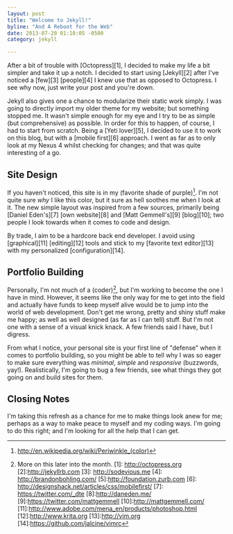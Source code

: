 ```yaml
---
layout: post
title: "Welcome to Jekyll!"
byline: "And A Reboot for the Web"
date: 2013-07-20 01:10:05 -0500
category: jekyll

---
```


After a bit of trouble with [Octopress][1], I decided to 
make my life a bit simpler and take it up a notch. I decided to start using
[Jekyll][2] after I've noticed a [few][3] [people][4] I knew use that as opposed to Octopress.
I see why now, just write your post and you're down.

Jekyll also gives one a chance to modularize their static work simply. I was
going to directly import my older theme for my website; but something stopped
me. It wasn't simple enough for my eye and I try to be as simple (but 
comprehensive) as possible. In order for this to happen, of course, I had to
start from scratch. Being a [Yeti lover][5], I decided to use it to work on this
blog, but with a [mobile first][6] approach. I went as far as to only look at my
Nexus 4 whilst checking for changes; and that was quite interesting of a go.

## Site Design

If you haven't noticed, this site is in my (favorite shade of purple)[^1].
I'm not quite sure *why* I like this color, but it sure as hell soothes me when
I look at it. The new simple layout was inspired from a few sources, primarily
being [Daniel Eden's][7] [own website][8] and [Matt Gemmell's][9] [blog][10];
two people I look towards when it comes to code and design.

By trade, I aim to be a hardcore back end developer. I avoid using
[graphical][11] [editing][12] tools and stick to my [favorite text editor][13]
with my personalized [configuration][14].


## Portfolio Building

Personally, I'm
not much of a (coder)[^2], but I'm working to become the one I have in mind.
However, it seems like the only way for me to get into the field and actually
have funds to keep myself alive would be to jump into the world of web
development. Don't get me wrong, pretty and shiny stuff make me happy; as well
as well designed (as far as I can tell) stuff. But I'm not one with a sense of
a visual knick knack. A few friends said I have, but I digress.

From what I notice, your personal site is your first line of "defense" when it
comes to portfolio building, so you might be able to tell why I was so eager to
make sure everything was *minimal*, *simple* and *responsive* (buzzwords, yay!).
Realistically, I'm going to bug a few friends, see what things they got going on
and build sites for them.

## Closing Notes

I'm taking this refresh as a chance for me to make things look anew for me;
perhaps as a way to make peace to myself and my coding ways. I'm going to do
this right; and I'm looking for all the help that I can get.

[^1]: http://en.wikipedia.org/wiki/Periwinkle_(color)
[^2]: More on this later into the month.
[1]: http://octopress.org
[2]:http://jekyllrb.com
[3]: http://sodevious.me
[4]: http://brandonbohling.com/
[5]:http://foundation.zurb.com
[6]: http://designshack.net/articles/css/mobilefirst/
[7]: https://twitter.com/_dte
[8]:http://daneden.me/
[9]:https://twitter.com/mattgemmell
[10]:http://mattgemmell.com/
[11]:http://www.adobe.com/mena_en/products/photoshop.html
[12]:http://www.krita.org
[13]:http://vim.org
[14]:https://github.com/jalcine/vimrc
